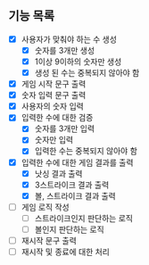 ## 기능 목록

- [x] 사용자가 맞춰야 하는 수 생성
    - [x] 숫자를 3개만 생성
    - [x] 1이상 9이하의 숫자만 생성
    - [x] 생성 된 수는 중복되지 않아야 함
- [x] 게임 시작 문구 출력
- [x] 숫자 입력 문구 출력
- [x] 사용자의 숫자 입력
- [x] 입력한 수에 대한 검증
    - [x] 숫자를 3개만 입력
    - [x] 숫자만 입력
    - [x] 입력한 수는 중복되지 않아야 함
- [x] 입력한 수에 대한 게임 결과를 출력
    - [x] 낫싱 결과 출력
    - [x] 3스트라이크 결과 출력
    - [x] 볼, 스트라이크 결과 출력
- [ ] 게임 로직 작성
    - [ ] 스트라이크인지 판단하는 로직
    - [ ] 볼인지 판단하는 로직
- [ ] 재시작 문구 출력
- [ ] 재시작 및 종료에 대한 처리